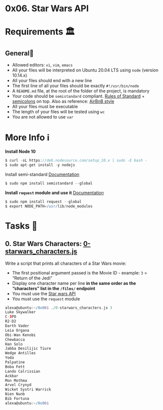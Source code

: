 # 0x06. Star Wars API
# Requirements 🏛️
## General🧵
* Allowed editors: `vi`, `vim`, `emacs`
* All your files will be interpreted on Ubuntu 20.04 LTS using `node` (version 10.14.x)
* All your files should end with a new line
* The first line of all your files should be exactly `#!/usr/bin/node`
* A `README.md` file, at the root of the folder of the project, is mandatory
* Your code should be `semistandard` compliant. [Rules of Standard](https://standardjs.com/rules.html) + [semicolons](https://github.com/standard/semistandard) on top. Also as reference: [AirBnB style](https://github.com/airbnb/javascript)
* All your files must be executable
* The length of your files will be tested using `wc`
* You are not allowed to use `var`

# More Info ℹ️
**Install Node 10**
```groovy
$ curl -sL https://deb.nodesource.com/setup_10.x | sudo -E bash -
$ sudo apt-get install -y nodejs
```
Install semi-standard
[Documentation](https://github.com/standard/semistandard)
```groovy
$ sudo npm install semistandard --global
```
**Install `request` module and use it**
[Documentation](https://github.com/request/request)
```groovy
$ sudo npm install request --global
$ export NODE_PATH=/usr/lib/node_modules
```

# Tasks 📃
## 0. Star Wars Characters: [0-starwars_characters.js](0-starwars_characters.js)
Write a script that prints all characters of a Star Wars movie:

* The first positional argument passed is the Movie ID - example: `3` = “Return of the Jedi”
* Display one character name per line **in the same order as the “characters” list in the `/films/` endpoint**
* You must use the [Star wars API](https://swapi-api.alx-tools.com/)
* You must use the `request` module
```groovy
alexa@ubuntu:~/0x06$ ./0-starwars_characters.js 3
Luke Skywalker
C-3PO
R2-D2
Darth Vader
Leia Organa
Obi-Wan Kenobi
Chewbacca
Han Solo
Jabba Desilijic Tiure
Wedge Antilles
Yoda
Palpatine
Boba Fett
Lando Calrissian
Ackbar
Mon Mothma
Arvel Crynyd
Wicket Systri Warrick
Nien Nunb
Bib Fortuna
alexa@ubuntu:~/0x06$
```






